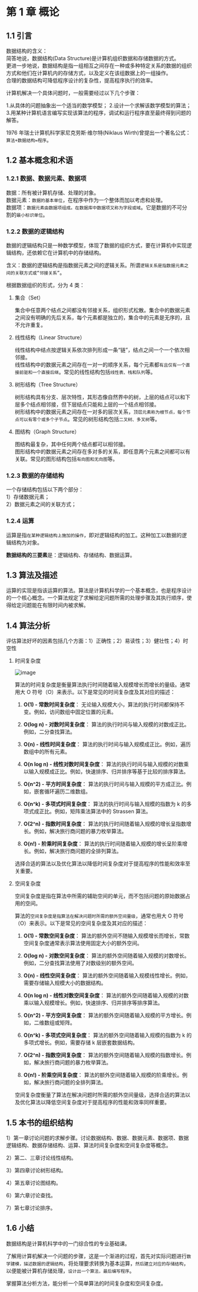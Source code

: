 # 第 1 章 概论

## 1.1 引言

数据结构的含义：  
简答地说，数据结构(Data Structure)是计算机组织数据和存储数据的方式。  
更进一步地说，数据结构是指一组相互之间存在一种或多种特定关系的数据的组织方式和他们在计算机内的存储方式，以及定义在该组数据上的一组操作。  
合理的数据结构可降低程序设计的复杂性，提高程序执行的效率。

计算机解决一个具体问题时，一般需要经过以下几个步骤：

1.从具体的问题抽象出一个适当的数学模型； 2.设计一个求解该数学模型的算法； 3.用某种计算机语言编写实现该算法的程序，调试和运行程序直至最终得到问题的解答。

1976 年瑞士计算机科学家尼克劳斯·维尔特(Niklaus Wirth)曾提出一个著名公式：`算法+数据结构=程序`。

## 1.2 基本概念和术语

### 1.2.1 数据、数据元素、数据项

数据：所有被计算机存储、处理的对象。  
数据元素：`数据的基本单位`，在程序中作为一个整体而加以考虑和处理。  
数据项：`数据元素由数据项组成。在数据库中数据项又称为字段或域`。它是数据的不可分割的`最小标识单位`。

### 1.2.2 数据的逻辑结构

数据的逻辑结构只是一种数学模型，体现了数据的组织方式，要在计算机中实现逻辑结构，还依赖它在计算机中的存储结构。

含义：数据的逻辑结构是指数据元素之间的逻辑关系。所谓`逻辑关系是指数据元素之间的关联方式或“邻接关系”`。

根据数据组织的形式，分为 4 类：

1. 集合（Set）

   集合中任意两个结点之间都没有邻接关系，组织形式松散。集合中的数据元素之间没有明确的先后关系，每个元素都是独立的，集合中的元素是无序的，且不允许重复。

2. 线性结构（Linear Structure）

   线性结构中结点按逻辑关系依次排列形成一条“链”，结点之间一个一个依次相邻接。  
   线性结构中的数据元素之间存在一对一的顺序关系，每个元素都`有且仅有一个直接前驱和一个直接后继`。常见的线性结构包括`线性表、栈和队列`等。

3. 树形结构（Tree Structure）

   树形结构具有分支、层次特性，其形态像自然界中的树，上层的结点可以和下层多个结点相邻接，但下层结点只能和上层的一个结点相邻接。  
   树形结构中的数据元素之间存在一对多的层次关系，`顶层元素称为根节点，每个节点可以有零个或多个子节点`。常见的树形结构包括`二叉树、多叉树`等。

4. 图结构（Graph Structure）

   图结构最复杂，其中任何两个结点都可以相邻接。  
   图形结构中的数据元素之间存在多对多的关系，即任意两个元素之间都可以有关联。常见的图形结构包括`有向图和无向图`等。

### 1.2.3 数据的存储结构

一个存储结构包括以下两个部分：  
1）存储数据元素；  
2）数据元素之间的关联方式；

### 1.2.4 运算

运算是指`在某种逻辑结构上施加的操作`，即对逻辑结构的加工。这种加工以数据的逻辑结构为对象。

**数据结构的三要素**是：逻辑结构、存储结构、数据运算。

## 1.3 算法及描述

运算的实现是指该运算的算法。算法是计算机科学的一个基本概念，也是程序设计的一个核心概念。一个算法规定了求解给定问题所需的处理步骤及其执行顺序，使得给定问题能在有限时间内被求解。

## 1.4 算法分析

评估算法好坏的因素包括几个方面：1）正确性；2）易读性；3）健壮性；4）时空性

1. 时间复杂度

   ![image](https://pic3.zhimg.com/80/v2-e879535dab892ff8458d85bb5ff3648a_720w.webp)

   算法的时间复杂度是衡量算法执行时间随着输入规模增长而增长的量级。通常用大 O 符号（O）来表示。以下是常见的时间复杂度及其对应的描述：

   1. **O(1) - 常数时间复杂度**：
      无论输入规模大小，算法的执行时间都保持不变。例如，访问数组中固定位置的元素。

   2. **O(log n) - 对数时间复杂度**：
      算法的执行时间与输入规模的对数成正比。例如，二分查找算法。

   3. **O(n) - 线性时间复杂度**：
      算法的执行时间与输入规模成正比。例如，遍历数组中的所有元素。

   4. **O(n log n) - 线性对数时间复杂度**：
      算法的执行时间与输入规模的对数乘以输入规模成正比。例如，快速排序、归并排序等基于比较的排序算法。

   5. **O(n^2) - 平方时间复杂度**：
      算法的执行时间与输入规模的平方成正比。例如，嵌套循环遍历二维数组。

   6. **O(n^k) - 多项式时间复杂度**：
      算法的执行时间与输入规模的指数为 k 的多项式成正比。例如，矩阵乘法算法中的 Strassen 算法。

   7. **O(2^n) - 指数时间复杂度**：
      算法的执行时间随着输入规模的增长呈指数增长。例如，解决旅行商问题的暴力枚举算法。

   8. **O(n!) - 阶乘时间复杂度**：
      算法的执行时间随着输入规模的增长呈阶乘增长。例如，解决旅行商问题的全排列算法。

   选择合适的算法以及优化算法以降低时间复杂度对于提高程序的性能和效率至关重要。

2. 空间复杂度

   空间复杂度是指在算法中所需的辅助空间的单元，而不包括问题的原始数据占用的空间。

   算法的`空间复杂度是指算法在解决问题时所需的额外空间量级`，通常也用大 O 符号（O）来表示。以下是常见的空间复杂度及其对应的描述：

   1. **O(1) - 常数空间复杂度**：
      算法的额外空间不随输入规模增长而增长，常数空间复杂度通常表示算法使用固定大小的额外空间。

   2. **O(log n) - 对数空间复杂度**：
      算法的额外空间随着输入规模的对数增长。例如，二分查找算法使用了对数级别的额外空间。

   3. **O(n) - 线性空间复杂度**：
      算法的额外空间随着输入规模线性增长。例如，需要存储输入规模大小的数据结构。

   4. **O(n log n) - 线性对数空间复杂度**：
      算法的额外空间随着输入规模的对数乘以输入规模增长。例如，快速排序、归并排序等排序算法。

   5. **O(n^2) - 平方空间复杂度**：
      算法的额外空间随着输入规模的平方增长。例如，二维数组或矩阵。

   6. **O(n^k) - 多项式空间复杂度**：
      算法的额外空间随着输入规模的指数为 k 的多项式增长。例如，需要存储 k 层嵌套数据结构。

   7. **O(2^n) - 指数空间复杂度**：
      算法的额外空间随着输入规模的指数增长。例如，解决旅行商问题的暴力枚举算法。

   8. **O(n!) - 阶乘空间复杂度**：
      算法的额外空间随着输入规模的阶乘增长。例如，解决旅行商问题的全排列算法。

   空间复杂度衡量了算法在解决问题时所需的额外空间量级，选择合适的算法以及优化算法以降低空间复杂度对于提高程序的性能和效率同样重要。

## 1.5 本书的组织结构

1）第一章讨论问题的求解步骤。讨论数据结构、数据、数据元素、数据项、数据逻辑结构、数据存储结构、运算、算法时间复杂度和空间复杂度等概念。

2）第二、三章讨论线性结构。

3）第四章讨论树形结构。

4）第五章讨论图结构。

6）第六章讨论查找。

7）第七章讨论排序。

## 1.6 小结

数据结构是计算机科学中的一门综合性的专业基础课。

了解用计算机解决一个问题的步骤，这是一个渐进的过程，首先对实际问题进行`数学建模，描述数据的逻辑结构`，将处理要求转换为基本运算，`然后建立对应的存储结构`，以便能被计算机存储处理，`设计出一个算法，最后编写程序`。

掌握算法分析方法，能分析一个简单算法的时间复杂度和空间复杂度。
